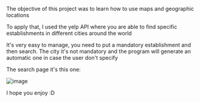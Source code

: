 The objective of this project was to learn how to use maps and geographic locations

To apply that, I used the yelp API where you are able to find specific establishments in different cities around the world

It's very easy to manage, you need to put a mandatory establishment and then search. The city it's not mandatory and the program will generate an automatic one
in case the user don't specify

The search page it's this one:

![image](https://user-images.githubusercontent.com/113387966/210276109-4394dd35-8490-4026-b716-e40d7954d1a4.png)

I hope you enjoy :D
